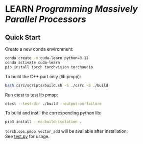 # LEARN *Programming Massively Parallel Processors*

## Quick Start

Create a new conda environment:

```bash
conda create -n cuda-learn python=3.12
conda activate cuda-learn
pip install torch torchvision torchaudio
```

To build the C++ part only (lib pmpp):

```bash
bash csrc/scripts/build.sh -S ./csrc -B ./build
```

Run ctest to test lib pmpp:

```bash
ctest --test-dir ./build --output-on-failure
```

To build and instll the corresponding python lib:

```bash
pip3 install --no-build-isolation .
```

`torch.ops.pmpp.vector_add` will be available after installation;  
See [test.py](test/test.py) for usage.